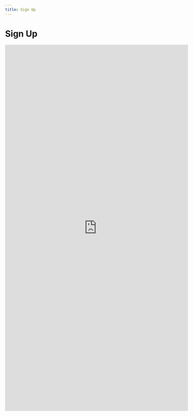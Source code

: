 ```yaml
---
title: Sign Up
---
```


Sign Up
=======

<iframe src="https://docs.google.com/forms/d/17XeRgUBxENTbMoBCazDfyr1jIzbUqAxoL0K3iZmPJyM/viewform?embedded=true" width="600" height="1200" frameborder="0" marginwidth="0" marginheight="0">Loading&#8230;</iframe>
